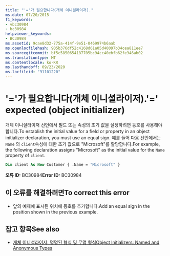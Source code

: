 ```yaml
---
title: "'='가 필요합니다(개체 이니셜라이저)."
ms.date: 07/20/2015
f1_keywords:
- vbc30984
- bc30984
helpviewer_keywords:
- BC30984
ms.assetid: 9cae8d32-775a-414f-9e51-0469974b6aab
ms.openlocfilehash: 905b376df52c4168d61a05d40097b34cea811ee7
ms.sourcegitcommit: bf5c5850654187705bc94cc40ebfb62fe346ab02
ms.translationtype: MT
ms.contentlocale: ko-KR
ms.lasthandoff: 09/23/2020
ms.locfileid: "91101220"
---
```

# <a name="-expected-object-initializer"></a><span data-ttu-id="60080-102">'='가 필요합니다(개체 이니셜라이저).</span><span class="sxs-lookup"><span data-stu-id="60080-102">'=' expected (object initializer)</span></span>

<span data-ttu-id="60080-103">개체 이니셜라이저 선언에서 필드 또는 속성의 초기 값을 설정하려면 등호를 사용해야 합니다.</span><span class="sxs-lookup"><span data-stu-id="60080-103">To establish the initial value for a field or property in an object initializer declaration, you must use an equal sign.</span></span> <span data-ttu-id="60080-104">예를 들어 다음 선언에서는 `Name` 의 `client`속성에 대한 초기 값으로 "Microsoft"를 할당합니다.</span><span class="sxs-lookup"><span data-stu-id="60080-104">For example, the following declaration assigns "Microsoft" as the initial value for the `Name` property of `client`.</span></span>  
  
```vb  
Dim client As New Customer { .Name = "Microsoft" }  
```  
  
 <span data-ttu-id="60080-105">**오류 ID:** BC30984</span><span class="sxs-lookup"><span data-stu-id="60080-105">**Error ID:** BC30984</span></span>  
  
## <a name="to-correct-this-error"></a><span data-ttu-id="60080-106">이 오류를 해결하려면</span><span class="sxs-lookup"><span data-stu-id="60080-106">To correct this error</span></span>  
  
- <span data-ttu-id="60080-107">앞의 예제에 표시된 위치에 등호를 추가합니다.</span><span class="sxs-lookup"><span data-stu-id="60080-107">Add an equal sign in the position shown in the previous example.</span></span>  
  
## <a name="see-also"></a><span data-ttu-id="60080-108">참고 항목</span><span class="sxs-lookup"><span data-stu-id="60080-108">See also</span></span>

- [<span data-ttu-id="60080-109">개체 이니셜라이저: 명명된 형식 및 무명 형식</span><span class="sxs-lookup"><span data-stu-id="60080-109">Object Initializers: Named and Anonymous Types</span></span>](../programming-guide/language-features/objects-and-classes/object-initializers-named-and-anonymous-types.md)
